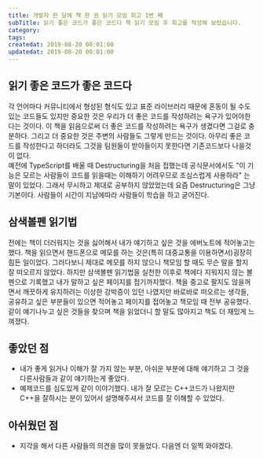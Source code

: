 ```yaml
---
title: 개발자 한 달에 책 한 권 읽기 모임 회고 1번 째
subTitle: 읽기 좋은 코드가 좋은 코드다 책 읽기 모임 후 회고를 작성해 보았습니다.
category:
tags:
createdat: 2019-08-20 00:01:00
updatedat: 2019-08-20 00:01:00
---
```


## 읽기 좋은 코드가 좋은 코드다

각 언어마다 커뮤니티에서 형성된 형식도 있고 표준 라이브러리 때문에 혼동이 될 
수도 있는 코드들도 있지만 중요한 것은 우리가 더 좋은 코드를 작성하려는 욕구가 
있어야한다는 것이다.  이 책을 읽음으로써 더 좋은 코드를 작성하려는 욕구가 
생겼다면 그걸로 충분하다. 그리고 더 중요한 것은 주변의 사람들도 그렇게 만드는
것이다. 아무리 좋은 코드를 작성한다고 하더라도 그것을 팀원들이 받아들이지 
못한다면 기존코드보다 나을것이 없다.  
예전에 TypeScript를 배울 때 Destructuring을 처음 접했는데 공식문서에서도 "이 
기능은 모르는 사람들이 코드를 읽을때는 이해하기 어려우므로 조심스럽게 사용하라"
는 말이 있었다. 그래서 무시하고 제대로 공부하지 않았었는데 요즘 Destructuring은
그냥 기본이다. 사람들이 시간이 지남에따라 사람들이 학습을 하고 굳어진다. 

## 삼색볼펜 읽기법

전에는 책이 더러워지는 것을 싫어해서 내가 얘기하고 싶은 것을 에버노트에
적어놓고는 했다. 책을 읽으면서 핸드폰으로 메모를 하는 것은(특히 대중교통을
이용하면서)굉장히 힘든 일이었다. 그러다보니 제대로 메모를 하지 않으니 책모임
할 때도 무슨 말을 할지 잘 떠오르지 않았다. 하지만 삼색볼펜 읽기법을 실천한
이후로 책에다 지워지지 않는 볼펜으로 기록했고 내가 말하고 싶은 페이지를
접기까지했다. 책을 중고로 팔지도 않을꺼면서 깨끗하게 유지하려는 이상한 
강박증이 있던 나였지만 바로바로 떠오르는 생각들, 공유하고 싶은 부분들이 있으면
적어놓고 페이지를 접어놓고 책모임 때 전부 공유했다. 같이 얘기나누고 싶은 것들을 
찾으며 책을 읽었더니 할 말도 많아지고 책도 더 재밌게 느껴졌다.

## 좋았던 점

* 내가 좋게 읽거나 이해가 잘 가지 않는 부분, 아쉬운 부분에 대해 얘기하고 그
  것을 다른사람들과 같이 얘기하는게 좋았다.
* 예제코드를 심도있게 같이 이야기했다. 내가 잘 모르는 C++코드가 나왔지만 C++을
  잘하시는 분이 있어서 설명해주셔서 코드를 잘 이해할 수 있었다.

## 아쉬웠던 점

* 지각을 해서 다른 사람들의 의견을 많이 못들었다. 다음엔 더 일찍 와야겠다.
